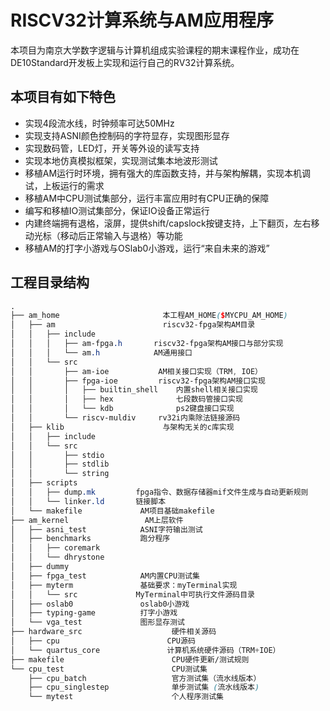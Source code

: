 # RISCV32计算系统与AM应用程序

本项目为南京大学数字逻辑与计算机组成实验课程的期末课程作业，成功在DE10Standard开发板上实现和运行自己的RV32计算系统。

## 本项目有如下特色

- 实现4段流水线，时钟频率可达50MHz
- 实现支持ASNI颜色控制码的字符显存，实现图形显存
- 实现数码管，LED灯，开关等外设的读写支持
- 实现本地仿真模拟框架，实现测试集本地波形测试
- 移植AM运行时环境，拥有强大的库函数支持，并与架构解耦，实现本机调试，上板运行的需求
- 移植AM中CPU测试集部分，运行丰富应用时有CPU正确的保障
- 编写和移植IO测试集部分，保证IO设备正常运行
- 内建终端拥有退格，滚屏，提供shift/capslock按键支持，上下翻页，左右移动光标（移动后正常输入与退格）等功能
- 移植AM的打字小游戏与OSlab0小游戏，运行“来自未来的游戏”

## 工程目录结构

```SCSS
.
├── am_home                       本工程AM_HOME($MYCPU_AM_HOME)
│   ├── am                        riscv32-fpga架构AM目录
│   │   ├── include
│   │   │   ├── am-fpga.h       riscv32-fpga架构AM接口与部分实现
│   │   │   └── am.h            AM通用接口
│   │   └── src
│   │       ├── am-ioe           AM相关接口实现（TRM, IOE）
│   │       ├── fpga-ioe         riscv32-fpga架构AM接口实现
│   │       │   ├── builtin_shell    内置shell相关接口实现
│   │       │   ├── hex              七段数码管接口实现
│   │       │   └── kdb              ps2键盘接口实现
│   │       └── riscv-muldiv     rv32i内乘除法链接源码
│   ├── klib                      与架构无关的c库实现
│   │   ├── include
│   │   └── src
│   │       ├── stdio
│   │       ├── stdlib
│   │       └── string
│   ├── scripts
│   │   ├── dump.mk         fpga指令、数据存储器mif文件生成与自动更新规则
│   │   └── linker.ld       链接脚本
│   └── makefile             AM项目基础makefile
├── am_kernel                 AM上层软件
│   ├── asni_test            ASNI字符输出测试
│   ├── benchmarks           跑分程序
│   │   ├── coremark
│   │   └── dhrystone
│   ├── dummy
│   ├── fpga_test            AM内置CPU测试集
│   ├── myterm               基础要求：myTerminal实现
│   │   └── src             MyTerminal中可执行文件源码目录
│   ├── oslab0               oslab0小游戏
│   ├── typing-game          打字小游戏
│   └── vga_test             图形显存测试
├── hardware_src                    硬件相关源码
│   ├── cpu                        CPU源码
│   └── quartus_core               计算机系统硬件源码（TRM+IOE）
├── makefile                        CPU硬件更新/测试规则
└── cpu_test                        CPU测试集
    ├── cpu_batch                   官方测试集（流水线版本）
    ├── cpu_singlestep              单步测试集 (流水线版本)
    └── mytest                      个人程序测试集
```

